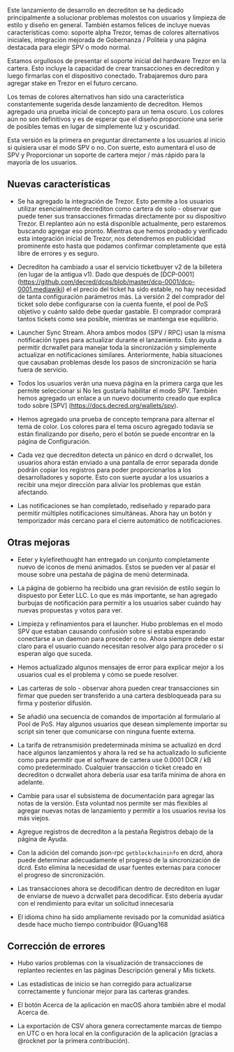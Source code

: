 Este lanzamiento de desarrollo en decrediton se ha dedicado principalmente a solucionar problemas molestos
con usuarios y limpieza de estilo y diseño en general. También estamos felices de
incluye nuevas características como: soporte alpha Trezor, temas de colores alternativos iniciales,
integración mejorada de Gobernanza / Politeia y una página destacada para elegir SPV o modo normal.

Estamos orgullosos de presentar el soporte inicial del hardware Trezor en la cartera. Esto incluye
la capacidad de crear transacciones en decrediton y luego firmarlas con el
dispositivo conectado. Trabajaremos duro para agregar stake en Trezor en el futuro cercano.

Los temas de colores alternativos han sido una característica constantemente sugerida desde
lanzamiento de decrediton. Hemos agregado una prueba inicial de concepto para un tema oscuro.
Los colores aún no son definitivos y es de esperar que el diseño proporcione una serie
de posibles temas en lugar de simplemente luz y oscuridad.  

Esta versión es la primera en preguntar directamente a los usuarios al inicio si
quisiera usar el modo SPV o no. Con suerte, esto aumentará el uso de SPV y
Proporcionar un soporte de cartera mejor / más rápido para la mayoría de los usuarios.

## Nuevas características

  - Se ha agregado la integración de Trezor. Esto permite a los usuarios utilizar esencialmente
  decrediton como cartera de solo - observar que puede tener sus transacciones firmadas
  directamente por su dispositivo Trezor. El replanteo aún no está disponible actualmente, pero
  estaremos buscando agregar eso pronto. Mientras que hemos probado y verificado
  esta integración inicial de Trezor, nos detendremos en publicidad prominente
  esto hasta que podamos confirmar completamente que está libre de errores y es seguro.  

  - Decrediton ha cambiado a usar el servicio ticketbuyer v2 de la billetera
  (en lugar de la antigua v1). Dado que después de [DCP-0001] (https://github.com/decred/dcps/blob/master/dcp-0001/dcp-0001.mediawiki) el
  el precio del ticket ha sido estable, no hay necesidad de tanta configuración
  parámetros más. La versión 2 del comprador del ticket solo debe configurarse
  con la cuenta fuente, el pool de PoS objetivo y cuánto saldo debe quedar
  gastable. El comprador comprará tantos tickets como sea posible, mientras
  se mantenga ese equilibrio.

  - Launcher Sync Stream. Ahora ambos modos (SPV / RPC) usan la misma notificación
  types para actualizar durante el lanzamiento. Esto ayuda a permitir dcrwallet
  para manejar toda la sincronización y simplemente actualizar en notificaciones similares.
  Anteriormente, había situaciones que causaban problemas desde los pasos de sincronización
  se haría fuera de servicio.

  - Todos los usuarios verán una nueva página en la primera carga que les permite seleccionar si
  No les gustaría habilitar el modo SPV. También hemos agregado un enlace a un nuevo
  documento creado que explica todo sobre [SPV] (https://docs.decred.org/wallets/spv).

  - Hemos agregado una prueba de concepto temprana para alternar el tema de color. Los colores
  para el tema oscuro agregado todavía se están finalizando por diseño, pero el botón
  se puede encontrar en la página de Configuración.

  - Cada vez que decrediton detecta un pánico en dcrd o dcrwallet, los usuarios ahora están
  enviado a una pantalla de error separada donde podrán copiar los registros
  para poder proporcionarlos a los desarrolladores y soporte. Esto con suerte
  ayudar a los usuarios a recibir una mejor dirección para aliviar los problemas que están afectando.
  
  - Las notificaciones se han completado, rediseñado y reparado para permitir múltiples
  notificaciones simultáneas. Ahora hay un botón y temporizador más cercano
  para el cierre automático de notificaciones. 

## Otras mejoras

  - Eeter y kylefirethought han entregado un conjunto completamente nuevo de iconos de menú animados.
  Estos se pueden ver al pasar el mouse sobre una pestaña de página de menú determinada.
  
  - La página de gobierno ha recibido una gran revisión de estilo según lo dispuesto por Eeter
  LLC. Lo que es más importante, se han agregado burbujas de notificación para permitir a los usuarios
  saber cuándo hay nuevas propuestas y votos para ver.

  - Limpieza y refinamientos para el launcher. Hubo problemas en el modo SPV
  que estaban causando confusión sobre si estaba esperando conectarse a un
  daemon para proceder o no. Ahora siempre debe estar claro para el usuario cuando
  necesitan resolver algo para proceder o si esperan
  algo que suceda.

  - Hemos actualizado algunos mensajes de error para explicar mejor a los usuarios cual
 es el problema y cómo se puede resolver.

  - Las carteras de solo - observar ahora pueden crear transacciones sin firmar que pueden ser
  transferido a una cartera desbloqueada para su firma y posterior difusión.

  - Se añadió una secuencia de comandos de importación al formulario al Pool de PoS. Hay algunos usuarios
  que desean simplemente importar su script sin tener que comunicarse con ninguna
  fuente externa.
  
  - La tarifa de retransmisión predeterminada mínima se actualizó en dcrd hace algunos lanzamientos y ahora
  la red se ha actualizado lo suficiente como para permitir que el software de cartera use 0.0001
  DCR / kB como predeterminado. Cualquier transacción o ticket creado en decrediton o
  dcrwallet ahora debería usar esa tarifa mínima de ahora en adelante.

  - Cambie para usar el subsistema de documentación para agregar las notas de la versión. Esta voluntad
  nos permite ser más flexibles al agregar nuevas notas de lanzamiento y permitir a los usuarios
  revisa los más viejos.

  - Agregue registros de decrediton a la pestaña Registros debajo de la página de Ayuda.

  - Con la adición del comando json-rpc `getblockchaininfo` en dcrd,
  ahora puede determinar adecuadamente el progreso de la sincronización de dcrd. Esto elimina la
  necesidad de usar fuentes externas para conocer el progreso de sincronización.

  - Las transacciones ahora se decodifican dentro de decrediton en lugar de enviarse de nuevo a
  dcrwallet para decodificar. Esto debería ayudar con el rendimiento para evitar un
  solicitud innecesaria

  - El idioma chino ha sido ampliamente revisado por la comunidad asiática desde hace mucho tiempo
    contribuidor @Guang168

## Corrección de errores

  - Hubo varios problemas con la visualización de transacciones de replanteo recientes en
  las páginas Descripción general y Mis tickets. 

  - Las estadísticas de inicio se han corregido para actualizarse correctamente y funcionar mejor para las carteras grandes. 

  - El botón Acerca de la aplicación en macOS ahora también abre el modal Acerca de.

  - La exportación de CSV ahora genera correctamente marcas de tiempo en UTC o en hora local
    en la configuración de la aplicación (gracias a @rocknet por la primera contribución).

